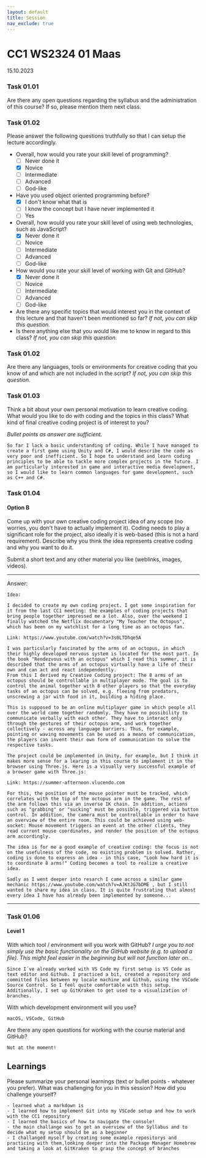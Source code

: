 ```yaml
---
layout: default
title: Session
nav_exclude: true
---
```


# CC1 WS2324 01 Maas
15.10.2023

### Task 01.01

Are there any open questions regarding the syllabus and the administration of this course? If so, please mention them next class.


### Task 01.02

Please answer the following questions truthfully so that I can setup the lecture accordingly.

* Overall, how would you rate your skill level of programming?
    * [ ] Never done it
    * [X] Novice
    * [ ] Intermediate
    * [ ] Advanced
    * [ ] God-like
* Have you used object oriented programming before?
    * [X] I don't know what that is
    * [ ] I know the concept but I have never implemented it
    * [ ] Yes
* Overall, how would you rate your skill level of using web technologies, such as JavaScript?
    * [X] Never done it
    * [ ] Novice
    * [ ] Intermediate
    * [ ] Advanced
    * [ ] God-like
* How would you rate your skill level of working with Git and GitHub?
    * [X] Never done it
    * [ ] Novice
    * [ ] Intermediate
    * [ ] Advanced
    * [ ] God-like
* Are there any specific topics that would interest you in the context of this lecture and that haven't been mentioned so far? *If not, you can skip this question.*
* Is there anything else that you would like me to know in regard to this class? *If not, you can skip this question.*



### Task 01.02

Are there any languages, tools or environments for creative coding that you know of and which are not included in the script? *If not, you can skip this question.*

### Task 01.03

Think a bit about your own personal motivation to learn creative coding. What would you like to do with coding and the topics in this class? What kind of final creative coding project is of interest to you? 

*Bullet points as answer are sufficient.*

```
So far I lack a basic understanding of coding. While I have managed to create a first game using Unity and C#, I would describe the code as very poor and inefficient. So I hope to understand and learn coding principles to be able to tackle more complex projects in the future. I am particularly interested in game and interactive media development, so I would like to learn common languages for game development, such as C++ and C#. 

```

### Task 01.04

#### Option B

Come up with your own creative coding project idea of any scope (no worries, you don't have to actually implement it). Coding needs to play a significant role for the project, also ideally it is web-based (this is not a hard requirement). Describe why you think the idea represents creative coding and why you want to do it.

Submit a short text and any other material you like (weblinks, images, videos).

____
Answer:
```
Idea:

I decided to create my own coding project. I got some inspiration for it from the last CC1 meeting: the examples of coding projects that bring people together impressed me a lot. Also, over the weekend I finally watched the Netflix documentary "My Teacher the Octopus", which has been on my watchlist for a long time as an octopus fan. 

Link: https://www.youtube.com/watch?v=3s0LTDhqe5A 

I was particularly fascinated by the arms of an octopus, in which their highly developed nervous system is located for the most part. In the book "Rendezvous with an octopus" which I read this summer, it is described that the arms of an octopus virtually have a life of their own and can act and react independently.
From this I derived my Creative Coding project: The 8 arms of an octopus should be controllable in multiplayer mode. The goal is to control the animal together with 8 other players so that the everyday tasks of an octopus can be solved, e.g. fleeing from predators, unscrewing a jar with food in it, building a hiding place.

This is supposed to be an online multiplayer game in which people all over the world come together randomly. They have no possibility to communicate verbally with each other. They have to interact only through the gestures of their octopus arm, and work together collectively - across any language barriers. Thus, for example, pointing or waving movements can be used as a means of communication, the players can invent their own form of communication to solve the respective tasks.

The project could be implemented in Unity, for example, but I think it makes more sense for a learing in this course to implement it in the browser using Three.js. Here is a visually very successful example of a browser game with Three.js:

Link: https://summer-afternoon.vlucendo.com

For this, the position of the mouse pointer must be tracked, which correlates with the tip of the octopus arm in the game. The rest of the arm follows this via an inverse IK chain. In addition, actions such as "grabbing" or "sucking" must be possible, triggered via button control. In addition, the camera must be controllable in order to have an overview of the entire room. This could be achieved using web-socket: Mouse movement triggers an event at the other clients, they read current mouse coordinates, and render the position of the octopus arm accordingly.

The idea is for me a good example of creative coding: the focus is not on the usefulness of the code, no existing problem is solved. Rather, coding is done to express an idea - in this case, "Look how hard it is to coordinate 8 arms!" Coding becomes a tool to realize a creative idea.

Sadly as I went deeper into resarch I came across a similar game mechanic https://www.youtube.com/watch?v=AJKtJG7bDME , but I still wanted to share my idea in class. It is quite frustrating that almost every idea I have has already been implemented by someone... 

```
____

### Task 01.06

#### Level 1

With which tool / environment will you work with GitHub?
     *I urge you to not simply use the basic functionality on the GitHub website (e.g. to upload a file). This might feel easier in the beginning but will not function later on...*

```
Since I´ve already worked with VS Code my first setup is VS Code as text editor and Github. I practiced a bit, created a repository and committed files between my locale machine and Github, using the VSCode Source Control. So I feel quite comfortable with this setup. Additionally, I set up GitKraken to get used to a visualization of branches. 

```

With which development environment will you use?

```
macOS, VSCode, GitHub

```

Are there any open questions for working with the course material and GitHub? 

```
Not at the moment!

```

## Learnings

Please summarize your personal learnings (text or bullet points - whatever you prefer). What was challenging for you in this session? How did you challenge yourself?

    - learned what a markdown is 
    - I learned how to implement Git into my VSCode setup and how to work with the CC1 repository
    - I learned the basics of how to navigate the console!
    - the main challange was to get an overview of the Syllabus and to decide what my setup should be as a beginner
    - I challanged myself by creating some example repositorys and practicing with them,looking deeper into the Package Manager Homebrew and taking a look at GitKraken to grasp the concept of branches 
